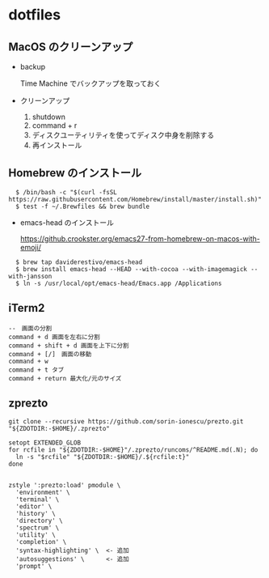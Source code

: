 # dotfiles

## MacOS のクリーンアップ

* backup

  Time Machine でバックアップを取っておく

* クリーンアップ

  1. shutdown
  1. command + r
  1. ディスクユーティリティを使ってディスク中身を削除する
  1. 再インストール

## Homebrew のインストール

```
  $ /bin/bash -c "$(curl -fsSL https://raw.githubusercontent.com/Homebrew/install/master/install.sh)"
  $ test -f ~/.Brewfiles && brew bundle
```

* emacs-head のインストール

    https://github.crookster.org/emacs27-from-homebrew-on-macos-with-emoji/

```
  $ brew tap daviderestivo/emacs-head
  $ brew install emacs-head --HEAD --with-cocoa --with-imagemagick --with-jansson
  $ ln -s /usr/local/opt/emacs-head/Emacs.app /Applications
```


## iTerm2

```
--　画面の分割
command + d 画面を左右に分割
command + shift + d 画面を上下に分割
command + [/]　画面の移動
command + w
command + t タブ
command + return 最大化/元のサイズ
```

## zprezto

```
git clone --recursive https://github.com/sorin-ionescu/prezto.git "${ZDOTDIR:-$HOME}/.zprezto"
```

```
setopt EXTENDED_GLOB
for rcfile in "${ZDOTDIR:-$HOME}"/.zprezto/runcoms/^README.md(.N); do
  ln -s "$rcfile" "${ZDOTDIR:-$HOME}/.${rcfile:t}"
done


zstyle ':prezto:load' pmodule \
  'environment' \
  'terminal' \
  'editor' \
  'history' \
  'directory' \
  'spectrum' \
  'utility' \
  'completion' \
  'syntax-highlighting' \  <- 追加
  'autosuggestions' \      <- 追加
  'prompt' \
```
